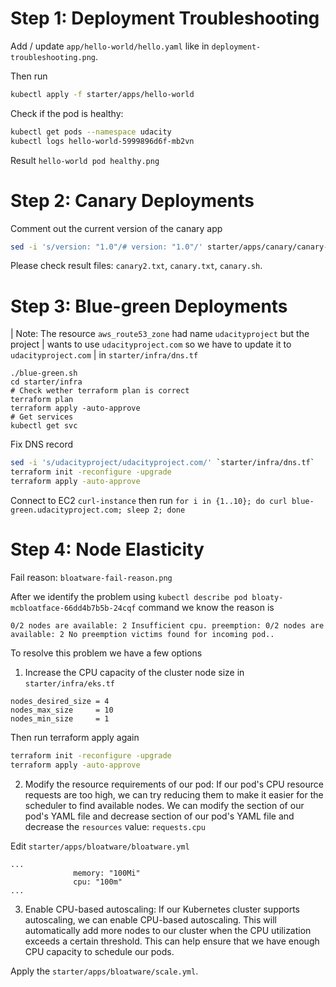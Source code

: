# Step 1: Deployment Troubleshooting

Add / update `app/hello-world/hello.yaml` like in `deployment-troubleshooting.png`.

Then run
```sh
kubectl apply -f starter/apps/hello-world
```

Check if the pod is healthy:

```sh
kubectl get pods --namespace udacity
kubectl logs hello-world-5999896d6f-mb2vn
```

Result `hello-world pod healthy.png`

# Step 2: Canary Deployments

Comment out the current version of the canary app
```sh
sed -i 's/version: "1.0"/# version: "1.0"/' starter/apps/canary/canary-svc.yml
```

Please check result files: `canary2.txt`, `canary.txt`, `canary.sh`.

# Step 3: Blue-green Deployments

| Note: The resource `aws_route53_zone` had name `udacityproject` but the project
| wants to use `udacityproject.com` so we have to update it to `udacityproject.com`
| in `starter/infra/dns.tf`

```
./blue-green.sh
cd starter/infra
# Check wether terraform plan is correct
terraform plan
terraform apply -auto-approve
# Get services
kubectl get svc
```

Fix DNS record

```sh
sed -i 's/udacityproject/udacityproject.com/' `starter/infra/dns.tf`
terraform init -reconfigure -upgrade
terraform apply -auto-approve
```

Connect to EC2 `curl-instance` then run `for i in {1..10}; do curl blue-green.udacityproject.com; sleep 2; done`

# Step 4: Node Elasticity
Fail reason: `bloatware-fail-reason.png`

After we identify the problem using `kubectl describe pod bloaty-mcbloatface-66dd4b7b5b-24cqf` command we know the reason is

```
0/2 nodes are available: 2 Insufficient cpu. preemption: 0/2 nodes are available: 2 No preemption victims found for incoming pod..
```

To resolve this problem we have a few options

1. Increase the CPU capacity of the cluster node size in `starter/infra/eks.tf`

```
nodes_desired_size = 4
nodes_max_size     = 10
nodes_min_size     = 1
```

Then run terraform apply again

```sh
terraform init -reconfigure -upgrade
terraform apply -auto-approve
```

2. Modify the resource requirements of our pod: If our pod's CPU resource requests are too high, we can try reducing them to make it easier for the scheduler to find available nodes. We can modify the section of our pod's YAML file and decrease section of our pod's YAML file and decrease the `resources` value: `requests.cpu`

Edit `starter/apps/bloatware/bloatware.yml`

```
...
              memory: "100Mi"
              cpu: "100m"
...
```

3. Enable CPU-based autoscaling: If our Kubernetes cluster supports autoscaling, we can enable CPU-based autoscaling. This will automatically add more nodes to our cluster when the CPU utilization exceeds a certain threshold. This can help ensure that we have enough CPU capacity to schedule our pods.

Apply the `starter/apps/bloatware/scale.yml`.
